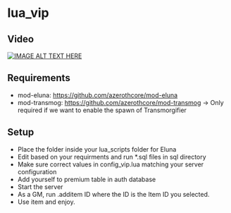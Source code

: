 # lua_vip
## Video
[![IMAGE ALT TEXT HERE](https://img.youtube.com/vi/mIO8D63RGog/0.jpg)](https://www.youtube.com/watch?v=mIO8D63RGog)

## Requirements
- mod-eluna: https://github.com/azerothcore/mod-eluna
- mod-transmog: https://github.com/azerothcore/mod-transmog -> Only required if we want to enable the spawn of Transmorgifier

## Setup
- Place the folder inside your lua_scripts folder for Eluna
- Edit based on your requirments and run *.sql files in sql directory
- Make sure correct values in config_vip.lua matching your server configuration
- Add yourself to premium table in auth database
- Start the server
- As a GM, run .additem ID where the ID is the Item ID you selected.
- Use item and enjoy.